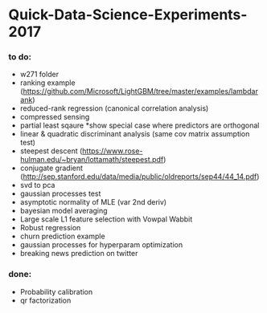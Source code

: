 # Quick-Data-Science-Experiments-2017


### to do:
* w271 folder
* ranking example (https://github.com/Microsoft/LightGBM/tree/master/examples/lambdarank)
* reduced-rank regression (canonical correlation analysis)
* compressed sensing
* partial least sqaure *show special case where predictors are orthogonal
* linear & quadratic discriminant analysis (same cov matrix assumption test)
* steepest descent (https://www.rose-hulman.edu/~bryan/lottamath/steepest.pdf)
* conjugate gradient (http://sep.stanford.edu/data/media/public/oldreports/sep44/44_14.pdf)
* svd to pca
* gaussian processes test
* asymptotic normality of MLE (var 2nd deriv)
* bayesian model averaging
* Large scale L1 feature selection with Vowpal Wabbit
* Robust regression
* churn prediction example
* gaussian processes for hyperparam optimization
* breaking news prediction on twitter


### done:
* Probability calibration
* qr factorization
